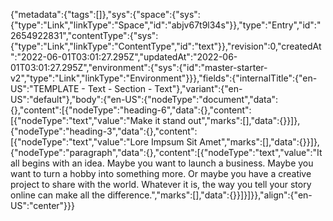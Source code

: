 {"metadata":{"tags":[]},"sys":{"space":{"sys":{"type":"Link","linkType":"Space","id":"abjv67t9l34s"}},"type":"Entry","id":"2654922831","contentType":{"sys":{"type":"Link","linkType":"ContentType","id":"text"}},"revision":0,"createdAt":"2022-06-01T03:01:27.295Z","updatedAt":"2022-06-01T03:01:27.295Z","environment":{"sys":{"id":"master-starter-v2","type":"Link","linkType":"Environment"}}},"fields":{"internalTitle":{"en-US":"TEMPLATE - Text - Section - Text"},"variant":{"en-US":"default"},"body":{"en-US":{"nodeType":"document","data":{},"content":[{"nodeType":"heading-6","data":{},"content":[{"nodeType":"text","value":"Make it stand out","marks":[],"data":{}}]},{"nodeType":"heading-3","data":{},"content":[{"nodeType":"text","value":"Lore Impsum Sit Amet","marks":[],"data":{}}]},{"nodeType":"paragraph","data":{},"content":[{"nodeType":"text","value":"It all begins with an idea. Maybe you want to launch a business. Maybe you want to turn a hobby into something more. Or maybe you have a creative project to share with the world. Whatever it is, the way you tell your story online can make all the difference.","marks":[],"data":{}}]}]}},"align":{"en-US":"center"}}}